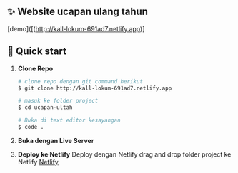 ## ✨ Website ucapan ulang tahun

[demo]([(http://kall-lokum-691ad7.netlify.app)]

## 🚀 Quick start

1. **Clone Repo**

   ```bash
   # clone repo dengan git command berikut
   $ git clone http://kall-lokum-691ad7.netlify.app

   # masuk ke folder project
   $ cd ucapan-ultah

   # Buka di text editor kesayangan
   $ code .
   ```

2. **Buka dengan Live Server**

3. **Deploy ke Netlify**
   Deploy dengan Netlify drag and drop folder project ke Netlify [Netlify](https://www.netlify.com/)
